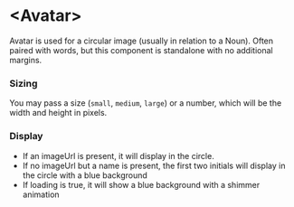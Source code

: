 # \<Avatar\>

Avatar is used for a circular image (usually in relation to a Noun). Often paired with words, but this component is standalone with no additional margins.

### Sizing

You may pass a size (`small`, `medium`, `large`) or a number, which will be the width and height in pixels.

### Display

- If an imageUrl is present, it will display in the circle.
- If no imageUrl but a name is present, the first two initials will display in the circle with a blue background
- If loading is true, it will show a blue background with a shimmer animation
